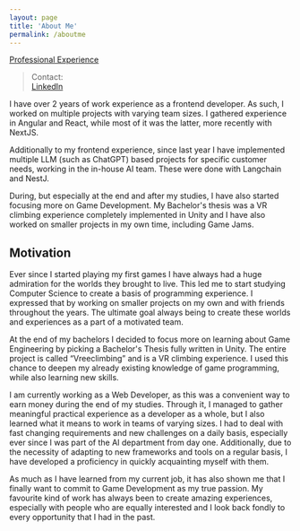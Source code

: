```yaml
---
layout: page
title: 'About Me'
permalink: /aboutme
---
```


[Professional Experience](https://paulbliemegger.github.io)

> Contact:  
> [LinkedIn](https://www.linkedin.com/in/paul-bliemegger-3a864718a/)

I have over 2 years of work experience as a frontend developer. As such, I worked on multiple projects with varying team sizes.
I gathered experience in Angular and React, while most of it was the latter, more recently with NextJS.

Additionally to my frontend experience, since last year I have implemented multiple LLM (such as ChatGPT) based projects for specific customer needs, working in the in-house AI team. These were done with Langchain and NestJ.

During, but especially at the end and after my studies, I have also started focusing more on Game Development.
My Bachelor's thesis was a VR climbing experience completely implemented in Unity and I have also worked on smaller projects in my own time, including Game Jams.

## Motivation

Ever since I started playing my first games I have always had a huge admiration for the worlds they brought to live. This led me to start studying Computer Science to create a basis of programming experience. I expressed that by working on smaller projects on my own and with friends throughout the years. The ultimate goal always being to create these worlds and experiences as a part of a motivated team.

At the end of my bachelors I decided to focus more on learning about Game Engineering by picking a Bachelor's Thesis fully written in Unity. The entire project is called “Vreeclimbing” and is a VR climbing experience. I used this chance to deepen my already existing knowledge of game programming, while also learning new skills.

I am currently working as a Web Developer, as this was a convenient way to earn money during the end of my studies. Through it, I managed to gather meaningful practical experience as a developer as a whole, but I also learned what it means to work in teams of varying sizes. I had to deal with fast changing requirements and new challenges on a daily basis, especially ever since I was part of the AI department from day one. Additionally, due to the necessity of adapting to new frameworks and tools on a regular basis, I have developed a proficiency in quickly acquainting myself with them.

As much as I have learned from my current job, it has also shown me that I finally want to commit to Game Development as my true passion. My favourite kind of work has always been to create amazing experiences, especially with people who are equally interested and I look back fondly to every opportunity that I had in the past.
